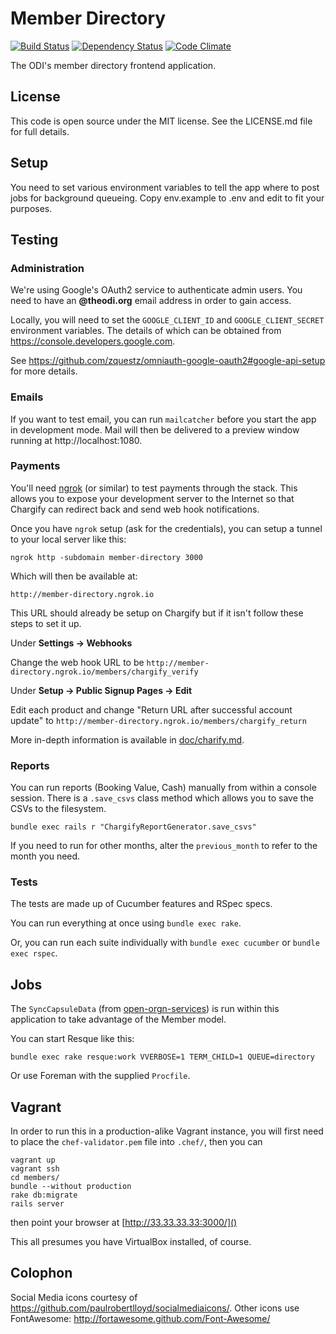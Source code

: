 # Member Directory 

[![Build Status](http://jenkins.theodi.org/job/member-directory-master/badge/icon)](http://jenkins.theodi.org/job/member-directory-master/)
[![Dependency Status](https://gemnasium.com/theodi/member-directory.png)](https://gemnasium.com/theodi/member-directory)
[![Code Climate](https://codeclimate.com/github/theodi/member-directory.png)](https://codeclimate.com/github/theodi/member-directory)

The ODI's member directory frontend application. 

## License

This code is open source under the MIT license. See the LICENSE.md file for 
full details.

## Setup

You need to set various environment variables to tell the app where to post
jobs for background queueing. Copy env.example to .env and edit to fit your
purposes.

## Testing

### Administration

We're using Google's OAuth2 service to authenticate admin users. You need to
have an **@theodi.org** email address in order to gain access.

Locally, you will need to set the `GOOGLE_CLIENT_ID` and `GOOGLE_CLIENT_SECRET`
environment variables.  The details of which can be obtained from
https://console.developers.google.com.

See https://github.com/zquestz/omniauth-google-oauth2#google-api-setup for more
details.

### Emails

If you want to test email, you can run ```mailcatcher``` before you start the
app in development mode. Mail will then be delivered to a preview window
running at http://localhost:1080.

### Payments

You'll need [ngrok](https://ngrok.com/) (or similar) to test payments through
the stack. This allows you to expose your development server to the Internet so
that Chargify can redirect back and send web hook notifications.

Once you have `ngrok` setup (ask for the credentials), you can setup a tunnel
to your local server like this:

    ngrok http -subdomain member-directory 3000

Which will then be available at:

    http://member-directory.ngrok.io

This URL should already be setup on Chargify but if it isn't follow these steps
to set it up.

Under **Settings -> Webhooks**

Change the web hook URL to be `http://member-directory.ngrok.io/members/chargify_verify`

Under **Setup -> Public Signup Pages -> Edit**

Edit each product and change "Return URL after successful account update" to
`http://member-directory.ngrok.io/members/chargify_return`

More in-depth information is available in [doc/charify.md](doc/charify.md).

### Reports

You can run reports (Booking Value, Cash) manually from within a console
session. There is a `.save_csvs` class method which allows you to save the CSVs
to the filesystem.

    bundle exec rails r "ChargifyReportGenerator.save_csvs"

If you need to run for other months, alter the `previous_month` to refer to the
month you need.

### Tests

The tests are made up of Cucumber features and RSpec specs.

You can run everything at once using `bundle exec rake`.

Or, you can run each suite individually with `bundle exec cucumber` or `bundle
exec rspec`.

## Jobs

The `SyncCapsuleData` (from [open-orgn-services](https://github.com/theodi/open-orgn-services))
is run within this application to take advantage of the Member model.

You can start Resque like this:

    bundle exec rake resque:work VVERBOSE=1 TERM_CHILD=1 QUEUE=directory

Or use Foreman with the supplied `Procfile`.

## Vagrant

In order to run this in a production-alike Vagrant instance, you will first
need to place the ```chef-validator.pem``` file into ```.chef/```, then you can

    vagrant up
    vagrant ssh
    cd members/
    bundle --without production
    rake db:migrate
    rails server

then point your browser at [http://33.33.33.33:3000/]()

This all presumes you have VirtualBox installed, of course.

## Colophon

Social Media icons courtesy of https://github.com/paulrobertlloyd/socialmediaicons/.
Other icons use FontAwesome: http://fortawesome.github.com/Font-Awesome/

